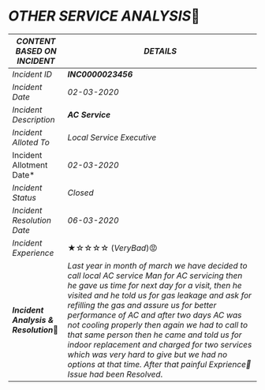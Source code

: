 # ***OTHER SERVICE ANALYSIS***:telescope:
***CONTENT BASED ON INCIDENT*** | ***DETAILS***
----------------------------|-------------------------
*Incident ID*                   |        ***INC0000023456***
*Incident Date*	                |             *02-03-2020*
*Incident Description*	         |             ***AC Service***
*Incident Alloted To*	          |            *Local Service Executive*
Incident Allotment Date*           |          *02-03-2020*
*Incident Status*                   |        *Closed*
*Incident Resolution Date*	       |       *06-03-2020*    
*Incident Experience*                 |      ★☆☆☆☆   (*VeryBad*)😡	                       
***Incident Analysis & Resolution***:telescope:    |     *Last year in month of march we have decided to call local AC service Man for AC servicing then he gave us time for next day for a visit, then he visited and he told us for gas leakage and ask for refilling the gas and assure us for better performance of AC and after two days AC was not cooling properly then again we had to call to that same person then he came and told us for indoor replacement and charged for two services which was very hard to give but we had no options at that time. After that painful Exprience:money_mouth_face:Issue had been Resolved*.
